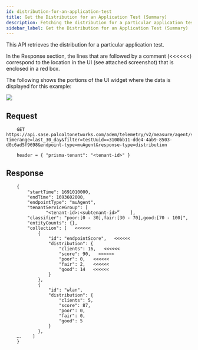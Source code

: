 ```yaml
---
id: distribution-for-an-application-test
title: Get the Distribution for an Application Test (Summary)
description: Fetching the distribution for a particular application test (summary)
sidebar_label: Get the Distribution for an Application Test (Summary)
---
```


This API retrieves the distribution for a particular application test.  

In the Response section, the lines that are followed by a comment (\<\<\<\<\<\<) correspond to the location in the UI (see attached screenshot) that is enclosed in a red box.

The following shows the portions of the UI widget where the data is displayed for this example:

![](/sase/img/adem/DOCS-3767-distribution-for-an-app-test.png)


## Request

```
    GET https://api.sase.paloaltonetworks.com/adem/telemetry/v2/measure/agent/score?timerange=last_30_day&filter=testUuid==3100bb11-dde4-4ab9-8503-d0c6ad5f9698&endpoint-type=muAgent&response-type=distribution
     
    header = { "prisma-tenant": "<tenant-id>" }
```


## Response

```
    {
        "startTime": 1691010000,
        "endTime": 1693602000,
        "endpointType": "muAgent",
        "tenantServiceGroup": [
               "<tenant-id>:<subtenant-id>”    ],
        "classifier": "poor:[0 - 30],fair:[30 - 70],good:[70 - 100]",
        "entityCounts": {},
        "collection": [   <<<<<<
            {
                "id": "endpointScore",   <<<<<<
                "distribution": {
                    "clients": 16,   <<<<<<
                    "score": 90,   <<<<<<
                    "poor": 0,   <<<<<<
                    "fair": 2,   <<<<<<
                    "good": 14   <<<<<<
                }
            },
            {
                "id": "wlan",
                "distribution": {
                    "clients": 5,
                    "score": 87,
                    "poor": 0,
                    "fair": 0,
                    "good": 5
                }
            },
    ….    ]
    }
```

